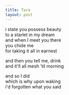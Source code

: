 ```yaml
---
title: Tara
layout: post
---
```


i state you possess beauty  
to a starlet in my dream  
and when I meet you there  
you chide me  
for taking it all in earnest  

and then you tell me, drink  
and it'll all mesh 'til morning  

and so I did  
which is why upon waking  
i'd forgotten what you said  
